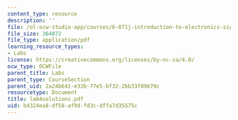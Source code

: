 ```yaml
---
content_type: resource
description: ''
file: /ol-ocw-studio-app/courses/6-071j-introduction-to-electronics-signals-and-measurement-spring-2006/b4324ea8df58af9dfd3cdffa7d35575c_lab4solutions.pdf
file_size: 364072
file_type: application/pdf
learning_resource_types:
- Labs
license: https://creativecommons.org/licenses/by-nc-sa/4.0/
ocw_type: OCWFile
parent_title: Labs
parent_type: CourseSection
parent_uid: 2a24b641-e32b-77e5-bf32-2bb33f09679c
resourcetype: Document
title: lab4solutions.pdf
uid: b4324ea8-df58-af9d-fd3c-dffa7d35575c
---
```

